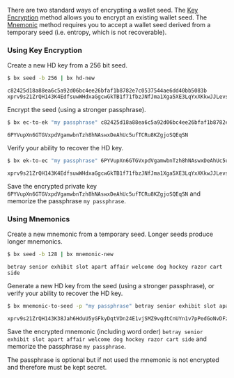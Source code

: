 There are two standard ways of encrypting a wallet seed. The [Key Encryption](#using-key-encryption) method allows you to encrypt an existing wallet seed. The [Mnemonic](#using-mnemonics) method requires you to accept a wallet seed derived from a temporary seed (i.e. entropy, which is not recoverable).

### Using Key Encryption
Create a new HD key from a 256 bit seed.
```sh
$ bx seed -b 256 | bx hd-new
```
```
c82425d18a88ea6c5a92d06bc4ee26bfaf1b8782e7c0537544ae6dd40bb5083b
xprv9s21ZrQH143K4EdfsuwWHdxaGgcwGkTB1f71fbzJNfJma1Xga5XE3LqYxXKkwJJLevsp16iDRyk35MwvmKEEyyqLkHQVziTNs6VtPr1xGM8
```

Encrypt the seed (using a stronger passphrase).
```sh
$ bx ec-to-ek "my passphrase" c82425d18a88ea6c5a92d06bc4ee26bfaf1b8782e7c0537544ae6dd40bb5083b
```
```
6PYVupXn6GTGVxpdVgamwbnTzh8hNAswxDeAhUc5ufTCRu8KZgjoSQEqSN
```

Verify your ability to recover the HD key.

```sh
$ bx ek-to-ec "my passphrase" 6PYVupXn6GTGVxpdVgamwbnTzh8hNAswxDeAhUc5ufTCRu8KZgjoSQEqSN | bx hd-new
```
```
xprv9s21ZrQH143K4EdfsuwWHdxaGgcwGkTB1f71fbzJNfJma1Xga5XE3LqYxXKkwJJLevsp16iDRyk35MwvmKEEyyqLkHQVziTNs6VtPr1xGM8
```

Save the encrypted private key `6PYVupXn6GTGVxpdVgamwbnTzh8hNAswxDeAhUc5ufTCRu8KZgjoSQEqSN` and memorize the passphrase `my passphrase`.

### Using Mnemonics
Create a new mnemonic from a temporary seed. Longer seeds produce longer mnemonics.
```sh
$ bx seed -b 128 | bx mnemonic-new
```
```
betray senior exhibit slot apart affair welcome dog hockey razor cart side
```

Generate a new HD key from the seed (using a stronger passphrase), or verify your ability to recover the HD key.
```sh
$ bx mnemonic-to-seed -p "my passphrase" betray senior exhibit slot apart affair welcome dog hockey razor cart side | bx hd-new
```
```
xprv9s21ZrQH143K38Jah6HduU5yGFkyDqtVDn24E1vjSMZ9vqdtCnUYn1v7pPedGoNvDFzjUG77VuYjWptQLsbCzqMy3AYXaWWFo7cbAvBxPqa
```
Save the encrypted mnemonic (including word order) `betray senior exhibit slot apart affair welcome dog hockey razor cart side` and memorize the passphrase `my passphrase`.

The passphrase is optional but if not used the mnemonic is not encrypted and therefore must be kept secret.